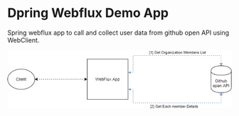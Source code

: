 # Dpring Webflux Demo App

Spring webflux app to call and collect user data from github open API using WebClient.

![Spring Webflux App Arch](https://github.com/im-bhatman/demo-spring-webflux/blob/master/springdemo.png)
